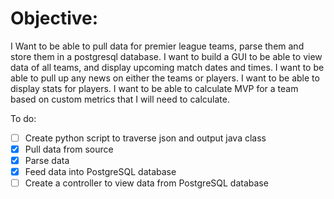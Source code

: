 # Objective:

I Want to be able to pull data for premier league
teams, parse them and store them in a postgresql
database.  I want to build a GUI to be able to view
data of all teams, and display upcoming match dates 
and times.  I want to be able to pull up any news on 
either the teams or players.  I want to be able to display 
stats for players.  I want to be able to calculate MVP for 
a team based on custom metrics that I will need to calculate.

To do:
- [ ] Create python script to traverse json and output java class
- [x] Pull data from source
- [x] Parse data
- [x] Feed data into PostgreSQL database
- [ ] Create a controller to view data from PostgreSQL database